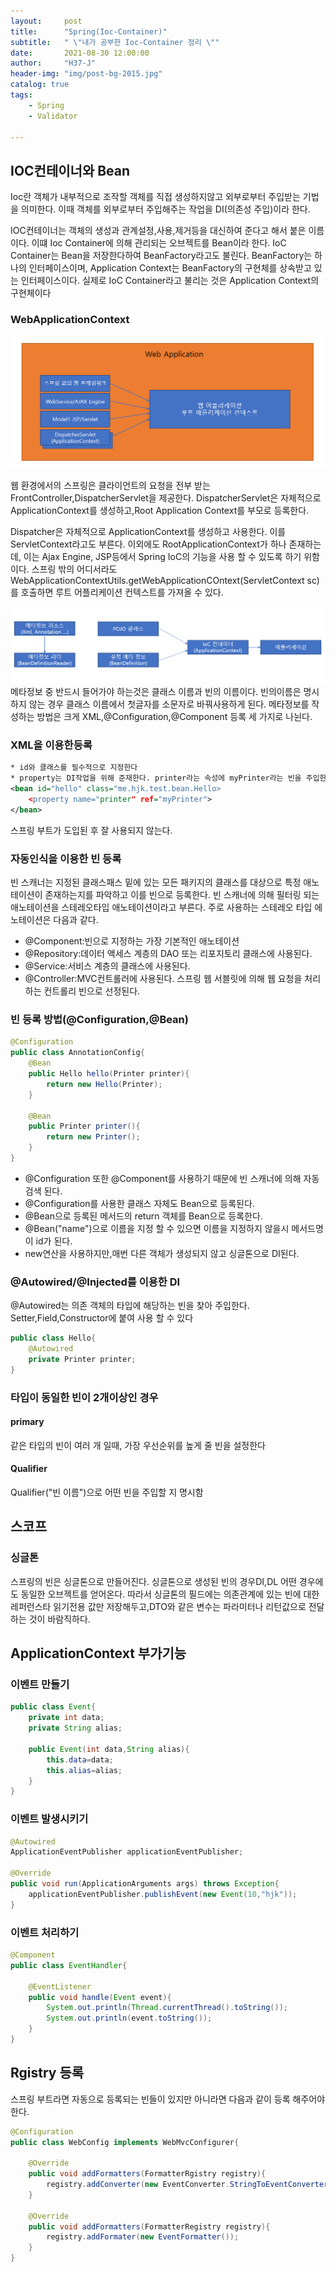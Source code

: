 ```yaml
---
layout:     post
title:      "Spring(Ioc-Container)"
subtitle:   " \"내가 공부한 Ioc-Container 정리 \""
date:       2021-08-30 12:00:00
author:     "H37-J"
header-img: "img/post-bg-2015.jpg"
catalog: true
tags:
    - Spring
    - Validator

---
```



## IOC컨테이너와 Bean
Ioc란 객체가 내부적으로 조작할 객체를 직접 생성하지않고 외부로부터 주입받는 기법을 의미한다. 이때 객체를 외부로부터 주입해주는 작업을 DI(의존성 주입)이라 한다.

 IOC컨테이너는 객체의 생성과 관계설정,사용,제거등을 대신하여 준다고 해서 붙은 이름이다. 이떄 Ioc Container에 의해 관리되는 오브젝트를 Bean이라 한다. IoC Container는 Bean을 저장한다하여 BeanFactory라고도 불린다. BeanFactory는 하나의 인터페이스이며, Application Context는 BeanFactory의 구현체를 상속받고 있는 인터페이스이다. 실제로 IoC Container라고 불리는 것은 Application Context의 구현체이다

### WebApplicationContext
![웹환경애플리케이션2](./images/웹환경애플리케이션_2.png)


웹 환경에서의 스프링은 클라이언트의 요청을 전부 받는 FrontController,DispatcherServlet을 제공한다. DispatcherServlet은 자체적으로 ApplicationContext를 생성하고,Root Application Context를 부모로 등록한다.

Dispatcher은 자체적으로 ApplicationContext를 생성하고 사용한다.
이를 ServletContext라고도 부른다. 이외에도 RootApplicationContext가 하나 존재하는데, 이는 Ajax Engine, JSP등에서 Spring IoC의 기능을 사용 할 수 있도록 하기 위함이다.
스프링 밖의 어디서라도 WebApplicationContextUtils.getWebApplicationCOntext(ServletContext sc)를 호출하면 루트 어플리케이션 컨텍스트를 가져올 수 있다.

![설정메타정보1](./images/설정메타정보1.png)
메타정보 중 반드시 들어가야 하는것은 클래스 이름과 빈의 이름이다.
빈의이름은 명시하지 않는 경우 클래스 이름에서 첫글자를 소문자로 바꿔사용하게 된다. 메타정보를 작성하는 방법은 크게 XML,@Configuration,@Component 등록 세 가지로 나뉜다.

### XML을 이용한등록
```xml
* id와 클래스를 필수적으로 지정한다
* property는 DI작업을 위해 준재한다. printer라는 속성에 myPrinter라는 빈을 주입한다(DI)
<bean id="hello" class="me.hjk.test.bean.Hello>
    <property name="printer" ref="myPrinter">
</bean>
```
스프링 부트가 도입된 후 잘 사용되지 않는다.


### 자동인식을 이용한 빈 등록
빈 스캐너는 지정된 클래스패스 밑에 있는 모든 패키지의 클래스를 대상으로 특정 애노테이션이 존재하는지를 파악하고 이를 빈으로 등록한다. 빈 스캐너에 의해 필터링 되는 애노테이션을 스테레오타입 애노테이션이라고 부른다. 주로 사용하는 스테레오 타입 에노테이션은 다음과 같다.

* @Component:빈으로 지정하는 가장 기본적인 애노테이션
* @Repository:데이터 액세스 계층의 DAO 또는 리포지토리 클래스에 사용된다.
* @Service:서비스 계층의 클래스에 사용된다.
* @Controller:MVC컨트롤러에 사용된다. 스프링 웹 서블릿에 의해 웹 요청을 처리하는 컨트롤리 빈으로 선정된다.

### 빈 등록 방법(@Configuration,@Bean)
```java
@Configuration
public class AnnotationConfig{
    @Bean
    public Hello hello(Printer printer){
        return new Hello(Printer);
    }

    @Bean
    public Printer printer(){
        return new Printer();
    }
}

```

* @Configuration 또한 @Component를 사용하기 때문에 빈 스캐너에 의해 자동 검색 된다.
* @Configuration를 사용한 클래스 자체도 Bean으로 등록된다.
* @Bean으로 등록된 메서드의 return 객체를 Bean으로 등록한다.
* @Bean("name")으로 이름을 지정 할 수 있으면 이름을 지정하지 않을시 메서드명이 id가 된다.
* new연산을 사용하지만,매번 다른 객체가 생성되지 않고 싱글톤으로 DI된다.

### @Autowired/@Injected를 이용한 DI
@Autowired는 의존 객체의 타입에 해당하는 빈을 찾아 주입한다.
Setter,Field,Constructor에 붙여 사용 할 수 있다
```java
public class Hello{
    @Autowired
    private Printer printer;
}
```

### 타입이 동일한 빈이 2개이상인 경우

#### primary
같은 타입의 빈이 여러 개 일때, 가장 우선순위를 높게 줄 빈을 설정한다

#### Qualifier
Qualifier("빈 이름")으로 어떤 빈을 주입할 지 명시함

## 스코프

### 싱글톤
스프링의 빈은 싱글톤으로 만들어진다. 싱글톤으로 생성된 빈의 경우DI,DL 어떤 경우에도 동일한 오브젝트를 얻어온다. 따라서 싱글톤의 필드에는 의존관계에 있는 빈에 대한 레퍼런스타 읽기전용 값만 저장해두고,DTO와 같은 변수는 파라미터나 리턴값으로 전달하는 것이 바람직하다.

## ApplicationContext 부가기능

### 이벤트 만들기
```java
public class Event{
    private int data;
    private String alias;

    public Event(int data,String alias){
        this.data=data;
        this.alias=alias;
    }
}
```

### 이벤트 발생시키기
```java
@Autowired
ApplicationEventPublisher applicationEventPublisher;

@Override
public void run(ApplicationArguments args) throws Exception{
    applicationEventPublisher.publishEvent(new Event(10,"hjk"));
}
```

### 이벤트 처리하기
```java
@Component
public class EventHandler{
    
    @EventListener
    public void handle(Event event){
        System.out.println(Thread.currentThread().toString());
        System.out.println(event.toString());
    }
}
```

## Rgistry 등록
스프링 부트라면 자동으로 등록되는 빈들이 있지만 아니라면 다음과 같이 등록 해주어야 한다.

```java
@Configuration
public class WebConfig implements WebMvcConfigurer{

    @Override
    public void addFormatters(FormatterRgistry registry){
        registry.addConverter(new EventConverter.StringToEventConverter());
    }

    @Override
    public void addFormatters(FormatterRegistry registry){
        registry.addFormater(new EventFormatter());
    }
}
```